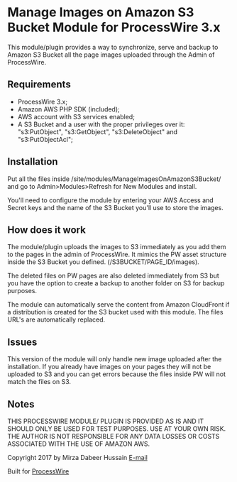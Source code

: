 # Manage Images on Amazon S3 Bucket Module for ProcessWire 3.x

This module/plugin provides a way to synchronize, serve and backup to Amazon S3 Bucket all the page images uploaded 
through the Admin of ProcessWire.

## Requirements

- ProcessWire 3.x;
- Amazon AWS PHP SDK (included);
- AWS account with S3 services enabled;
- A S3 Bucket and a user with the proper privileges over it: "s3:PutObject", "s3:GetObject", "s3:DeleteObject" and 
"s3:PutObjectAcl";

## Installation 

Put all the files inside /site/modules/ManageImagesOnAmazonS3Bucket/ and go to Admin>Modules>Refresh for New Modules and install. 

You'll need to configure the module by entering your AWS Access and Secret keys and the name of the S3 Bucket you'll 
use to store the images.

## How does it work

The module/plugin uploads the images to S3 immediately as you add them to the pages in the admin of ProcessWire. 
It mimics the PW asset structure inside the S3 Bucket you defined. (/S3BUCKET/PAGE_ID/images).

The deleted files on PW pages are also deleted immediately from S3 but you have the option to create a backup to another
 folder on S3 for backup purposes.

The module can automatically serve the content from Amazon CloudFront if a distribution is created for the S3 bucket used 
with this module. The files URL's are automatically replaced. 

## Issues

This version of the module will only handle new image uploaded after the installation. If you already have images on your 
pages they will not be uploaded to S3 and you can get errors because the files inside PW will not match the files on S3. 

## Notes

THIS PROCESSWIRE MODULE/ PLUGIN IS PROVIDED AS IS AND IT SHOULD ONLY BE USED FOR TEST PURPOSES. USE AT YOUR OWN RISK. 
THE AUTHOR IS NOT RESPONSIBLE FOR ANY DATA LOSSES OR COSTS ASSOCIATED WITH THE USE OF AMAZON AWS.

Copyright 2017 by Mirza Dabeer Hussain [E-mail](mailto:dabeer88@gmail.com)

Built for [ProcessWire](http://processwire.com/)